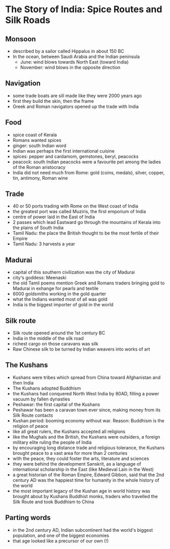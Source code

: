 # The Story of India: Spice Routes and Silk Roads

## Monsoon
* described by a sailor called Hippalus in about 150 BC
* In the ocean, between Saudi Arabia and the Indian peninsula
  * June: wind blows towards North East (toward India)
  * November: wind blows in the opposite direction

## Navigation
* some trade boats are sill made like they were 2000 years ago
* first they build the skin, then the frame
* Greek and Roman navigators opened up the trade with India

## Food
* spice coast of Kerala
* Romans wanted spices
* ginger: south Indian word
* Indian was perhaps the first international cuisine
* spices: pepper and cardamom, gemstones, beryl, peacocks
* peacock: south Indian peacocks were a favourite pet among the ladies of the Roman aristocracy
* India did not need much from Rome: gold (coins, medals), silver, copper, tin, antimony, Roman wine

## Trade
* 40 or 50 ports trading with Rome on the West coast of India
* the greatest port was called Muziris, the first emporium of India
* centre of power laid in the East of India
* 2 passes which lead Eastward go through the mountains of Kerala into the plains of South India
* Tamil Nadu: the place the British thought to be the most fertile of their Empire
* Tamil Nadu: 3 harvests a year

## Madurai
* capital of this southern civilization was the city of Madurai
* city's goddess: Meenaski
* the old Tamil poems mention Greek and Romans traders bringing gold to Madurai in exhange for pearls and textile
* 6000 goldsmiths working in the gold quarter
* what the Indians wanted most of all was gold
* India is the biggest importer of gold in the world

## Silk route
* Silk route opened around the 1st century BC
* India in the middle of the silk road
* richest cargo on those caravans was silk
* Raw Chinese silk to be turned by Indian weavers into works of art

## The Kushans
* Kushans were tribes which spread from China toward Afghanistan and then India
* The Kushans adopted Buddhism
* the Kushans had conquered North West India by 80AD, filling a power vacuum by fallen dynasties
* Peshawar: the first capital of the Kushans
* Peshawar has been a caravan town ever since, making money from its Silk Route contacts
* Kushan period: booming economy without war. Reason: Buddhism is the religion of peace
* like all great rulers, the Kushans accepted all religions
* like the Mughals and the British, the Kushans were outsiders, a foreign military elite ruling the people of India
* by encouraging long distance trade and religious tolerance, the Kushans brought peace to a vast area for more than 2 centuries
* with the peace, they could foster the arts, literature and sciences
* they were behind the development Sanskrit, as a language of international scholarship in the East (like Medieval Lain in the West)
* a great historian of the Roman Empire, Edward Gibbon, said that the 2nd century AD was the happiest time for humanity in the whole history of the world
* the most important legacy of the Kushan age in world history was brought about by Kushans Buddhist monks, traders who travelled the Silk Route and took Buddhism to China

## Parting words
* in the 2nd century AD, Indian subcontinent had the world's biggest population, and one of the biggest economies
* that age looked like a precursor of our own (!)